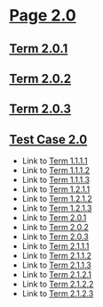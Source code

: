 # [Page 2.0](#page-20)

## [Term 2.0.1](#term-201)

## [Term 2.0.2](#term-202)

## [Term 2.0.3](#term-203)

## [Test Case 2.0](#test-case-20)

*   Link to [Term 1.1.1.1](../chapter-1/RECURSIVE-1-1/page-1-1-1.md#term-1111)
*   Link to [Term 1.1.1.2](../chapter-1/RECURSIVE-1-1/page-1-1-1.md#term-1112)
*   Link to [Term 1.1.1.3](../chapter-1/RECURSIVE-1-1/page-1-1-1.md#term-1113)
*   Link to [Term 1.2.1.1](../chapter-1/RECURSIVE-1-2/page-1-2-1.md#term-1211)
*   Link to [Term 1.2.1.2](../chapter-1/RECURSIVE-1-2/page-1-2-1.md#term-1212)
*   Link to [Term 1.2.1.3](../chapter-1/RECURSIVE-1-2/page-1-2-1.md#term-1213)
*   Link to [Term 2.0.1](#term-201)
*   Link to [Term 2.0.2](#term-202)
*   Link to [Term 2.0.3](#term-203)
*   Link to [Term 2.1.1.1](./RECURSIVE-2-1/page-2-1-1.md#term-2111)
*   Link to [Term 2.1.1.2](./RECURSIVE-2-1/page-2-1-1.md#term-2112)
*   Link to [Term 2.1.1.3](./RECURSIVE-2-1/page-2-1-1.md#term-2113)
*   Link to [Term 2.1.2.1](./RECURSIVE-2-1/page-2-1-2.md#term-2121)
*   Link to [Term 2.1.2.2](./RECURSIVE-2-1/page-2-1-2.md#term-2122)
*   Link to [Term 2.1.2.3](./RECURSIVE-2-1/page-2-1-2.md#term-2123)
